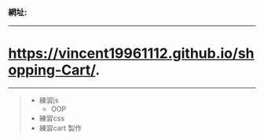 ### 網址: 
-------------------------------------------------
# https://vincent19961112.github.io/shopping-Cart/.
-------------------------------------------------
> * 練習js
>    + OOP
> * 練習css
> * 練習cart 製作

